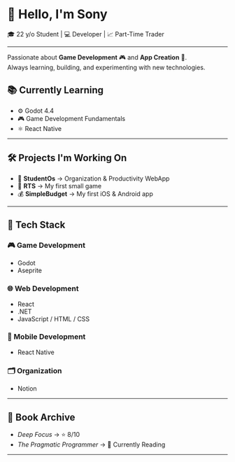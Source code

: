 # 👋 Hello, I'm Sony  
🎓 22 y/o Student | 💻 Developer | 📈 Part-Time Trader  

---

Passionate about **Game Development** 🎮 and **App Creation** 📱.  
Always learning, building, and experimenting with new technologies.  


## 📚 Currently Learning  
- ⚙️ Godot 4.4  
- 🎮 Game Development Fundamentals  
- ⚛️ React Native  

---

## 🛠️ Projects I'm Working On  
- 🎯 **StudentOs** → Organization & Productivity WebApp
- 🎯 **RTS** → My first small game  
- 💰 **SimpleBudget** → My first iOS & Android app  

---

## 🧩 Tech Stack  

### 🎮 Game Development  
- Godot  
- Aseprite  

### 🌐 Web Development  
- React  
- .NET  
- JavaScript / HTML / CSS  

### 📱 Mobile Development  
- React Native  

### 🗂️ Organization  
- Notion  

---

## 📖 Book Archive  
- *Deep Focus* → ⭐ 8/10  
- *The Pragmatic Programmer* → 📖 Currently Reading  

---


